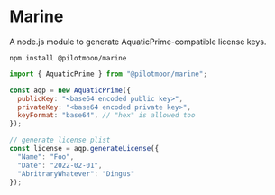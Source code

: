 # Marine

A node.js module to generate AquaticPrime-compatible license keys.

```shell-script
npm install @pilotmoon/marine
```

```javascript
import { AquaticPrime } from "@pilotmoon/marine";

const aqp = new AquaticPrime({
  publicKey: "<base64 encoded public key>",
  privateKey: "<base64 encoded private key>",
  keyFormat: "base64", // "hex" is allowed too
});

// generate license plist
const license = aqp.generateLicense({
  "Name": "Foo",
  "Date": "2022-02-01",
  "AbritraryWhatever": "Dingus"
});
```
